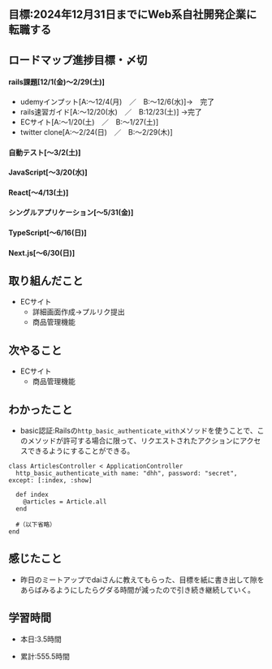 ## 目標:2024年12月31日までにWeb系自社開発企業に転職する

## ロードマップ進捗目標・〆切
#### rails課題[12/1(金)～2/29(土)]
* udemyインプット[A:～12/4(月)　／　B:～12/6(水)]→　完了
* rails速習ガイド[A:～12/20(水)　／　B:12/23(土)]
→完了
* ECサイト[A:～1/20(土)　／　B:～1/27(土)]
* twitter clone[A:～2/24(日)　／　B:～2/29(木)]

#### 自動テスト[～3/2(土)]
#### JavaScript[～3/20(水)]
#### React[～4/13(土)]
#### シングルアプリケーション[～5/31(金)]
#### TypeScript[～6/16(日)]
#### Next.js[～6/30(日)]


## 取り組んだこと
- ECサイト
  - 詳細画面作成→プルリク提出
  - 商品管理機能


## 次やること
- ECサイト
  - 商品管理機能
  
## わかったこと
* basic認証:Railsの``http_basic_authenticate_with``メソッドを使うことで、このメソッドが許可する場合に限って、リクエストされたアクションにアクセスできるようにすることができる。
```
class ArticlesController < ApplicationController
  http_basic_authenticate_with name: "dhh", password: "secret", except: [:index, :show]

  def index
    @articles = Article.all
  end

  #（以下省略）
end
```
 
## 感じたこと
- 昨日のミートアップでdaiさんに教えてもらった、目標を紙に書き出して隙をあらばみるようにしたらグダる時間が減ったので引き続き継続していく。


## 学習時間
- 本日:3.5時間

- 累計:555.5時間
